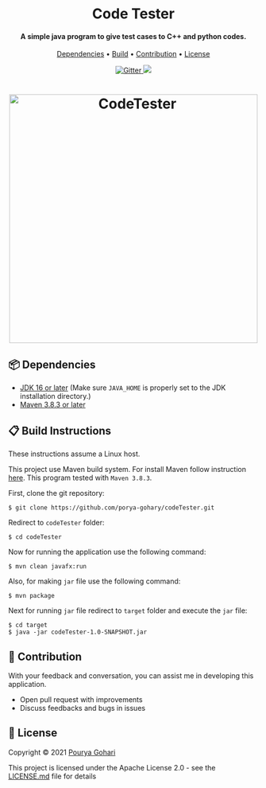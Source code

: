 <h1 align="center">
  Code Tester
</h1>
<h4 align="center">A simple java program to give test cases to C++ and python codes.</h4>
<p align="center">
  <a href="#-dependencies">Dependencies</a> •  
  <a href="#-build-instructions">Build</a> •
<a href="#-contribution">Contribution</a> •
  <a href="#-license">License</a>
</p>
<p align="center">
  <a href="https://github.com/porya-gohary/codeTester/blob/master/LICENSE.md">
    <img src="https://img.shields.io/hexpm/l/apa"
         alt="Gitter">
  </a>
    <img src="https://img.shields.io/badge/Built%20with-JavaFX-orange">

</p>
<h1 align="center">
  <a href="https://postimg.cc/9D9pbzpn"><img src="https://i.postimg.cc/XYHzVCy4/Ubuntu-2021-11-08-19-10-56.png" alt="CodeTester" width="500"></a>
</h1>

## 📦 Dependencies

- [JDK 16 or later](http://jdk.java.net/) (Make sure `JAVA_HOME` is properly set to the JDK installation directory.)
- [Maven 3.8.3 or later](https://maven.apache.org/)

## 📋 Build Instructions
These instructions assume a Linux host.

 This project use Maven build system. For install Maven follow instruction [here](https://maven.apache.org/install.html). 
 This program tested with `Maven 3.8.3`.
 
First, clone the git repository:
```
$ git clone https://github.com/porya-gohary/codeTester.git
```
Redirect to `codeTester` folder:
```
$ cd codeTester
```
Now for running the application use the following command:
```
$ mvn clean javafx:run
```
Also, for making `jar` file use the following command:
```
$ mvn package
```
Next for running `jar` file redirect to `target` folder and execute the `jar` file:
```
$ cd target
$ java -jar codeTester-1.0-SNAPSHOT.jar
```
## 🌱 Contribution
With your feedback and conversation, you can assist me in developing this application.
- Open pull request with improvements
- Discuss feedbacks and bugs in issues

## 📜 License
Copyright © 2021 [Pourya Gohari](https://pourya-gohari.ir)

This project is licensed under the Apache License 2.0 - see the [LICENSE.md](LICENSE.md) file for details